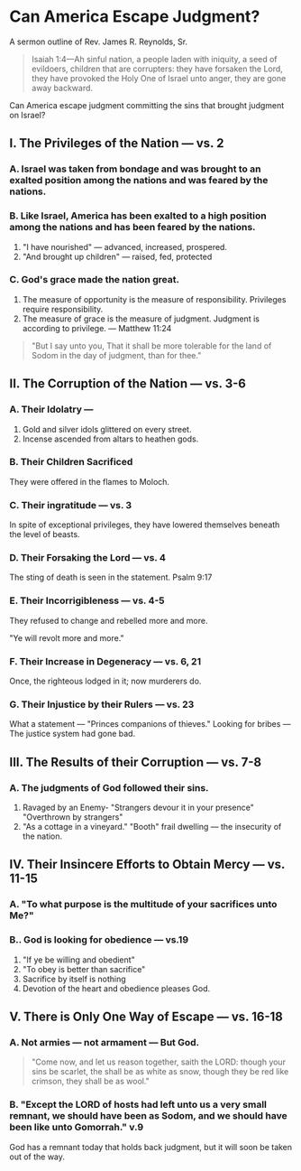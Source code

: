 # Can America Escape Judgment?

A sermon outline of Rev. James R. Reynolds, Sr.

> Isaiah 1:4&mdash;Ah sinful nation, a people laden with iniquity, a seed of evildoers, children that are corrupters: they have forsaken the Lord, they have provoked the Holy One of Israel unto anger, they are gone away backward.

Can America escape judgment committing the sins that brought judgment on Israel?

## I. The Privileges of the Nation &mdash; vs. 2

### A. Israel was taken from bondage and was brought to an exalted position among the nations and was feared by the nations.

### B. Like Israel, America has been exalted to a high position among the nations and has been feared by the nations.

1. &quot;I have nourished&quot; &mdash; advanced, increased, prospered.
2. &quot;And brought up children&quot; &mdash; raised, fed, protected

### C. God&apos;s grace made the nation great.

1. The measure of opportunity is the measure of responsibility. Privileges require responsibility.
2. The measure of grace is the measure of judgment.
Judgment is according to privilege. &mdash; Matthew 11:24

> &quot;But I say unto you, That it shall be more tolerable for the land of Sodom in the day of judgment, than for thee.&quot;

## II. The Corruption of the Nation &mdash; vs. 3-6

### A. Their Idolatry &mdash;
1. Gold and silver idols glittered on every street.
2. Incense ascended from altars to heathen gods.

### B. Their Children Sacrificed
They were offered in the flames to Moloch.

### C. Their ingratitude &mdash; vs. 3
In spite of exceptional privileges, they have lowered themselves beneath the level of beasts.

### D. Their Forsaking the Lord &mdash; vs. 4
The sting of death is seen in the statement. Psalm 9:17

### E. Their Incorrigibleness &mdash; vs. 4-5
They refused to change and rebelled more and more.

&quot;Ye will revolt more and more.&quot;
### F. Their Increase in Degeneracy &mdash; vs. 6, 21
Once, the righteous lodged in it; now murderers do.
### G. Their Injustice by their Rulers &mdash; vs. 23
What a statement &mdash; &quot;Princes companions of thieves.&quot;
Looking for bribes &mdash; The justice system had gone bad.

## III. The Results of their Corruption &mdash; vs. 7-8
### A. The judgments of God followed their sins.
1. Ravaged by an Enemy-
&quot;Strangers devour it in your presence&quot;
&quot;Overthrown by strangers&quot;
2. &quot;As a cottage in a vineyard.&quot;
&quot;Booth&quot; frail dwelling &mdash; the insecurity of the nation.

## IV. Their Insincere Efforts to Obtain Mercy &mdash; vs. 11-15
### A. &quot;To what purpose is the multitude of your sacrifices unto Me?&quot;
### B.. God is looking for obedience &mdash; vs.19
1. &quot;If ye be willing and obedient&quot;
2. &quot;To obey is better than sacrifice&quot;
3. Sacrifice by itself is nothing
4. Devotion of the heart and obedience pleases God.

## V. There is Only One Way of Escape &mdash; vs. 16-18

### A. Not armies &mdash; not armament &mdash; But God.

> &quot;Come now, and let us reason together, saith the LORD: though your sins be scarlet, the shall be as white as snow, though they be red like crimson, they shall be as wool.&quot;

### B. &quot;Except the LORD of hosts had left unto us a very small remnant, we should have been as Sodom, and we should have been like unto Gomorrah.&quot; v.9

God has a remnant today that holds back judgment, but it will soon be taken out of the way.
